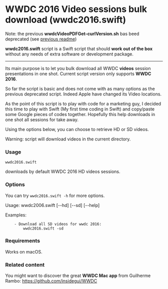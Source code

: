 WWDC 2016 Video sessions bulk download (wwdc2016.swift)
================

Note: the previous **wwdcVideoPDFGet-curlVersion.sh** bas beed deprecated (see [previous readme](https://github.com/ohoachuck/wwdc-downloader/blob/master/DEPRECATED-README.md))

**wwdc2016.swift** script is a Swift script that should **work out of the box** without any needs of extra software or development package.
** **

Its main purpose is to let you bulk download all WWDC **videos** session presentations in one shot.
Current script version only supports **WWDC 2016**.

So far the script is basic and does not come with as many options as the previous deprecated script. Indeed Apple have changed its Video locations.

As the point of this script is to play with code for a marketing guy, I decided this time to play with Swift (My first time coding in Swift) and copy/paste some Google pieces of codes together. Hopefully this help downloads in one shot all sessions for take away.

Using the options below, you can choose to retrieve HD or SD videos.

Warning: script will download videos in the current directory.

### Usage
`wwdc2016.swift`

downloads by default WWDC 2016 HD videos sessions.

### Options
You can try `wwdc2016.swift -h` for more options.

Usage: 	wwdc2006.swift [--hd] [--sd] [--help]

Examples:

		- Download all SD videos for wwdc 2016:
			wwdc2016.swift -sd
		
### Requirements
Works on macOS.


### Related content
You might want to discover the great **WWDC Mac app** from Guilherme Rambo:  https://github.com/insidegui/WWDC
